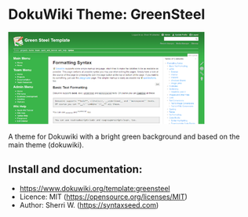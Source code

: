 # DokuWiki Theme: GreenSteel

<img src="example.png" border="0" />

A theme for Dokuwiki with a bright green background and based on the main theme (dokuwiki).

## Install and documentation:

* https://www.dokuwiki.org/template:greensteel
* Licence: MIT (https://opensource.org/licenses/MIT)
* Author: Sherri W. (https://syntaxseed.com)
